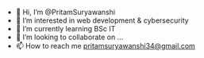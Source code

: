 - 👋 Hi, I’m @PritamSuryawanshi
- 👀 I’m interested in web development & cybersecurity 
- 🌱 I’m currently learning BSc IT
- 💞️ I’m looking to collaborate on ...
- 📫 How to reach me pritamsuryawanshi34@gmail.com 

<!---
PritamSuryawanshii/PritamSuryawanshii is a ✨ special ✨ repository because its `README.md` (this file) appears on your GitHub profile.
You can click the Preview link to take a look at your changes.
--->
